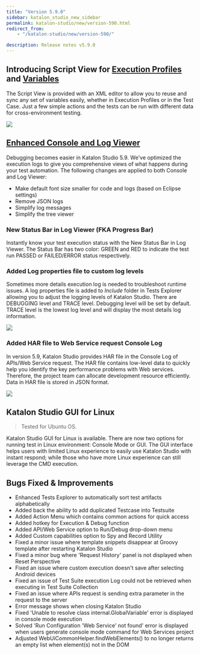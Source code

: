 ```yaml
---
title: "Version 5.9.0"
sidebar: katalon_studio_new_sidebar
permalink: katalon-studio/new/version-590.html
redirect_from:
    - "/katalon-studio/new/version-590/"

description: Release notes v5.9.0
---
```

Introducing Script View for [Execution Profiles](../../katalon-studio/docs/execution-profile-v54.html) and [Variables](../../katalon-studio/docs/variable-types.html)
-------------------
The Script View is provided with an XML editor to allow you to reuse and sync any set of variables easily, whether in Execution Profiles or in the Test Case. Just a few simple actions and the tests can be run with different data for cross-environment testing. 

![](../../images/katalon-studio/new/version-59/profile-script.png)


[Enhanced Console and Log Viewer](../../katalon-studio/docs/working-with-execution-log.html)
--------------------
Debugging becomes easier in Katalon Studio 5.9. We've optimized the execution logs to give you comprehensive views of what happens during your test automation. The following changes are applied to both Console and Log Viewer:

- Make default font size smaller for code and logs (based on Eclipse settings)
- Remove JSON logs
- Simplify log messages
- Simplify the tree viewer

### New Status Bar in Log Viewer (FKA Progress Bar)
Instantly know your test execution status with the New Status Bar in Log Viewer. The Status Bar has two color: GREEN and RED to indicate the test run PASSED or FAILED/ERROR status respectively. 


### Added Log properties file to custom log levels
Sometimes more details execution log is needed to troubleshoot runtime issues. A log properties file is added to _Include_ folder in Tests Explorer allowing you to adjust the logging levels of Katalon Studio. There are DEBUGGING level and TRACE level. Debugging level will be set by default. TRACE level is the lowest log level and will display the most details log information. 

![](../../images/katalon-studio/new/version-59/log-properties.png)


### Added HAR file to Web Service request Console Log
In version 5.9, Katalon Studio provides HAR file in the Console Log of APIs/Web Service request. The HAR file contains low-level data to quickly help you identify the key performance problems with Web services. Therefore, the project team can allocate development resource efficiently. Data in HAR file is stored in JSON format.

![](../../images/katalon-studio/docs/working-with-execution-log/har-log.png)


Katalon Studio GUI for Linux
---------------------
> Tested for Ubuntu OS.

Katalon Studio GUI for Linux is available. There are now two options for running test in Linux environment: Console Mode or GUI. The GUI interface helps users with limited Linux experience to easily use Katalon Studio with instant respond; while those who have more Linux experience can still leverage the CMD execution.



Bugs Fixed & Improvements
-----------------------
*   Enhanced Tests Explorer to automatically sort test artifacts alphabetically
*   Added back the ability to add duplicated Testcase into Testsuite
*   Added Action Menu which contains common actions for quick access
*   Added hotkey for Execution & Debug function
*   Added API/Web Service option to Run/Debug drop-down menu
*   Added Custom capabilities option to Spy and Record Utility
*   Fixed a minor issue where template snippets disappear at Groovy template after restarting Katalon Studio
*   Fixed a minor bug where 'Request History' panel is not displayed when Reset Perspective
*   Fixed an issue where custom execution doesn't save after selecting Android devices
*   Fixed an issue of Test Suite execution Log could not be retrieved when executing in Test Suite Collection
*   Fixed an issue where APIs request is sending extra parameter in the request to the server
*   Error message shows when closing Katalon Studio
*   Fixed 'Unable to resolve class internal.GlobalVariable' error is displayed in console mode execution
*   Solved 'Run Configuration 'Web Service' not found' error is displayed when users generate console mode command for Web Services project
*   Adjusted WebUiCommonHelper.findWebElements() to no longer returns an empty list when element(s) not in the DOM
